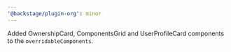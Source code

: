 ```yaml
---
'@backstage/plugin-org': minor
---
```


Added OwnershipCard, ComponentsGrid and UserProfileCard components to the `overridableComponents`.
